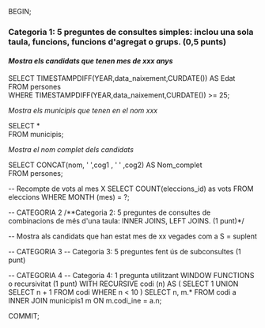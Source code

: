 BEGIN;

 ### Categoria 1: 5 preguntes de consultes simples: inclou una sola taula, funcions, funcions d'agregat o grups. (0,5 punts)

 #### <em>Mostra els candidats que tenen mes de xxx anys</em>

SELECT TIMESTAMPDIFF(YEAR,data_naixement,CURDATE()) AS Edat<br>
	FROM persones<br>
WHERE TIMESTAMPDIFF(YEAR,data_naixement,CURDATE()) >= 25;


<em>Mostra els municipis que tenen en el nom xxx</em>

SELECT *<br>
	FROM municipis;

<em>Mostra el nom complet dels candidats</em>

SELECT CONCAT(nom, ' ',cog1 , ' ' ,cog2) AS Nom_complet<br>
	FROM persones;

-- Recompte de vots al mes X
SELECT COUNT(eleccions_id) as vots
	FROM eleccions
WHERE MONTH (mes) = ?;

-- CATEGORIA 2
/**Categoria 2: 5 preguntes de consultes de combinacions de més d'una taula:
INNER JOINS, LEFT JOINS. (1 punt)*/

-- Mostra als candidats que han estat mes de xx vegades com a S = suplent








-- CATEGORIA 3
-- Categoria 3: 5 preguntes fent ús de subconsultes (1 punt)







-- CATEGORIA 4
-- Categoria 4: 1 pregunta utilitzant WINDOW FUNCTIONS o recursivitat (1 punt)
WITH RECURSIVE codi (n) AS (
SELECT 1
UNION
SELECT n + 1
FROM codi
WHERE n < 10
)
SELECT n, m.*
	FROM codi a
    INNER JOIN municipis1 m ON m.codi_ine = a.n;


COMMIT;
